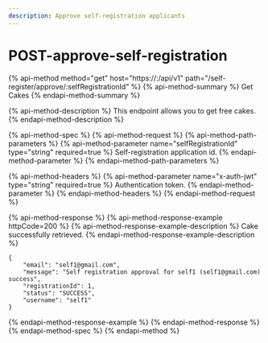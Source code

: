 ```yaml
---
description: Approve self-registration applicants
---
```


# POST-approve-self-registration

{% api-method method="get" host="https://<host>:<port>/api/v1" path="/self-register/approve/:selfRegistrationId" %}
{% api-method-summary %}
Get Cakes
{% endapi-method-summary %}

{% api-method-description %}
This endpoint allows you to get free cakes.
{% endapi-method-description %}

{% api-method-spec %}
{% api-method-request %}
{% api-method-path-parameters %}
{% api-method-parameter name="selfRegistrationId" type="string" required=true %}
Self-registration application id.
{% endapi-method-parameter %}
{% endapi-method-path-parameters %}

{% api-method-headers %}
{% api-method-parameter name="x-auth-jwt" type="string" required=true %}
Authentication token.
{% endapi-method-parameter %}
{% endapi-method-headers %}
{% endapi-method-request %}

{% api-method-response %}
{% api-method-response-example httpCode=200 %}
{% api-method-response-example-description %}
Cake successfully retrieved.
{% endapi-method-response-example-description %}

```
{
    "email": "self1@gmail.com",
    "message": "Self registration approval for self1 (self1@gmail.com) success",
    "registrationId": 1,
    "status": "SUCCESS",
    "username": "self1"
}
```
{% endapi-method-response-example %}
{% endapi-method-response %}
{% endapi-method-spec %}
{% endapi-method %}



